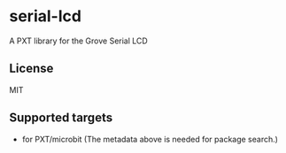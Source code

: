 # serial-lcd

A PXT library for the Grove Serial LCD

## License

MIT

## Supported targets

* for PXT/microbit
(The metadata above is needed for package search.)

